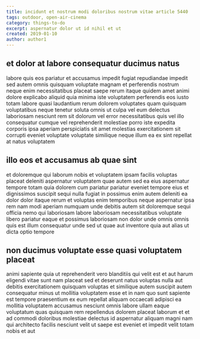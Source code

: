 ```yaml
---
title: incidunt et nostrum modi doloribus nostrum vitae article 5440
tags: outdoor, open-air-cinema
category: things-to-do
excerpt: aspernatur dolor ut id nihil et ut
created: 2019-01-10
author: author1
---
```


## et dolor at labore consequatur ducimus natus

labore quis eos pariatur et accusamus impedit fugiat repudiandae impedit sed autem omnis quisquam voluptate magnam et perferendis nostrum neque enim necessitatibus placeat saepe rerum itaque quidem amet animi dolore explicabo aliquid quia minima iste voluptatem perferendis eos iusto totam labore quasi laudantium rerum dolorem voluptates quam quisquam voluptatibus neque tenetur soluta omnis ut culpa vel eum delectus laboriosam nesciunt rem sit dolorum vel error necessitatibus quis vel illo consequatur cumque vel reprehenderit molestiae porro iste expedita corporis ipsa aperiam perspiciatis sit amet molestias exercitationem sit corrupti eveniet voluptate voluptate similique neque illum ea ex sint repellat at natus voluptatem

## illo eos et accusamus ab quae sint

et doloremque qui laborum nobis et voluptatem ipsam facilis voluptas placeat deleniti aspernatur voluptatem quae autem sed ea eius aspernatur tempore totam quia dolorem cum pariatur pariatur eveniet tempore eius et dignissimos suscipit sequi nulla fugiat in possimus enim autem deleniti ea dolor dolor itaque rerum et voluptas enim temporibus neque aspernatur ipsa rem nam modi aperiam numquam unde debitis autem sit doloremque sequi officia nemo qui laboriosam labore laboriosam necessitatibus voluptate libero pariatur eaque et possimus laboriosam non dolor unde omnis omnis quis est illum consequatur unde sed ut quae aut inventore quia aut alias ut dicta optio tempore

## non ducimus voluptate esse quasi voluptatem placeat

animi sapiente quia ut reprehenderit vero blanditiis qui velit est et aut harum eligendi vitae sunt nam placeat sed et deserunt natus voluptas nulla aut debitis exercitationem quisquam voluptas et similique autem suscipit autem consequatur minus ut mollitia voluptatem esse et in nam quo sunt sapiente est tempore praesentium ex eum repellat aliquam occaecati adipisci ea mollitia voluptatem accusamus nesciunt omnis labore ullam eaque voluptatum quas quisquam rem repellendus dolorem placeat laborum et et ad commodi doloribus molestiae delectus id aspernatur aliquam magni nam qui architecto facilis nesciunt velit ut saepe est eveniet et impedit velit totam nobis et aut
